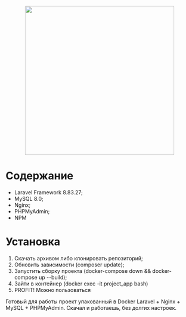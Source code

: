 <p align="center"><a href="https://laravel.com" target="_blank"><img src="https://raw.githubusercontent.com/laravel/art/master/logo-lockup/5%20SVG/2%20CMYK/1%20Full%20Color/laravel-logolockup-cmyk-red.svg" width="400"></a></p>

# Содержание
- Laravel Framework 8.83.27;
- MySQL 8.0;
- Nginx;
- PHPMyAdmin;
- NPM

# Установка

1. Скачать архивом либо клонировать репозиторий;
2. Обновить зависимости (composer update);
3. Запустить сборку проекта (docker-compose down && docker-compose up --build);
4. Зайти в контейнер (docker exec -it project_app bash)
5. PROFIT! Можно пользоваться

Готовый для работы проект упакованный в Docker Laravel + Nginx + MySQL + PHPMyAdmin. Скачал и работаешь, без долгих настроек.